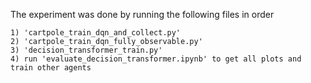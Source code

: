 The experiment was done by running the following files in order

    1) 'cartpole_train_dqn_and_collect.py'
    2) 'cartpole_train_dqn_fully_observable.py'
    3) 'decision_transformer_train.py'
    4) run 'evaluate_decision_transformer.ipynb' to get all plots and train other agents


    